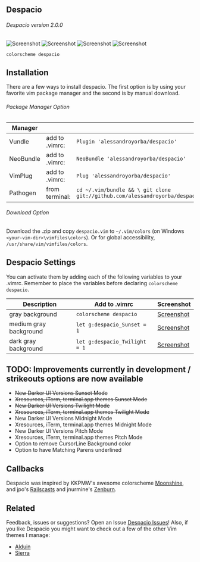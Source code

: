 Despacio
------

###### Despacio version 2.0.0 
![Screenshot](https://cloud.githubusercontent.com/assets/11221489/19237682/069b9cb0-8eb3-11e6-8c2f-aa56b3fc305a.png)
![Screenshot](https://cloud.githubusercontent.com/assets/11221489/19237746/4c82a1ce-8eb3-11e6-97c2-a347095391df.png)
![Screenshot](https://cloud.githubusercontent.com/assets/11221489/19255605/9065354e-8f14-11e6-85a6-7a38ef8c366b.png)
![Screenshot](https://cloud.githubusercontent.com/assets/11221489/19264570/237321de-8f56-11e6-91d1-f8bd8cba97d7.png)

```VimL
colorscheme despacio
```

Installation
---------------
There are a few ways to install despacio. The first option is by using your favorite vim package manager and the second is by manual download.

###### Package Manager Option
| Manager          |                 |                                                                           |
|------------------|-----------------|---------------------------------------------------------------------------|
| Vundle           | add to .vimrc:  | `Plugin 'alessandroyorba/despacio'`                                         |
| NeoBundle        | add to .vimrc:  | `NeoBundle 'alessandroyorba/despacio'`                                      |
| VimPlug          | add to .vimrc:  | `Plug 'alessandroyorba/despacio'`                                           |
| Pathogen         | from terminal:  | `cd ~/.vim/bundle && \ git clone git://github.com/alessandroyorba/despacio` |

###### Download Option
Download the .zip and copy `despacio.vim` to `~/.vim/colors` (on Windows `<your-vim-dir>\vimfiles\colors`). Or for global accessibility, `/usr/share/vim/vimfiles/colors`.

Despacio Settings
---------------
You can activate them by adding each of the following variables to your .vimrc. Remember to place the variables before declaring `colorscheme despacio`.

| Description                        | Add to .vimrc                            | Screenshot                                                                |
|------------------------------------|------------------------------------------|---------------------------------------------------------------------------|
| gray background                    | `colorscheme despacio`                   | [Screenshot](https://cloud.githubusercontent.com/assets/11221489/19237682/069b9cb0-8eb3-11e6-8c2f-aa56b3fc305a.png)|
| medium gray background             | `let g:despacio_Sunset = 1`              | [Screenshot](https://cloud.githubusercontent.com/assets/11221489/19610755/fe22d3b2-9792-11e6-9aac-3294fe790f31.png)|
| dark gray background               | `let g:despacio_Twilight = 1`            | [Screenshot](https://cloud.githubusercontent.com/assets/11221489/19512526/32ad9c0a-95a1-11e6-846a-45fc5a123ae0.png)|


TODO: Improvements currently in development / strikeouts options are now available 
-----
* ~~New Darker UI Versions Sunset Mode~~
* ~~Xresources, iTerm, terminal.app themes Sunset Mode~~
* ~~New Darker UI Versions Twilight Mode~~ 
* ~~Xresources, iTerm, terminal.app themes Twilight Mode~~
* New Darker UI Versions Midnight Mode
* Xresources, iTerm, terminal.app themes Midnight Mode
* New Darker UI Versions Pitch Mode
* Xresources, iTerm, terminal.app themes Pitch Mode
* Option to remove CursorLine Background color
* Option to have Matching Parens underlined

Callbacks 
-------
Despacio was inspired by KKPMW's awesome colorscheme [Moonshine](https://github.com/KKPMW/moonshine-vim), and jpo's [Railscasts](https://github.com/jpo/vim-railscasts-theme) and jnurmine's [Zenburn](https://github.com/jnurmine/Zenburn). 

Related 
-------
Feedback, issues or suggestions? Open an Issue [Despacio Issues](https://github.com/AlessandroYorba/Despacio/issues)! Also, if you like Despacio you might want to check out a few of the other Vim themes I manage:
* [Alduin](https://github.com/AlessandroYorba/Alduin)
* [Sierra](https://github.com/AlessandroYorba/Sierra)

